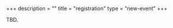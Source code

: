 +++
description = ""
title = "registration"
type = "new-event"
+++
<div style="width:100%; text-align:left;">

TBD.

</div></div>
</div>